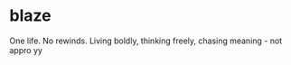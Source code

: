 # blaze

One life. No rewinds. Living boldly, thinking freely, chasing meaning - not appro
yy









